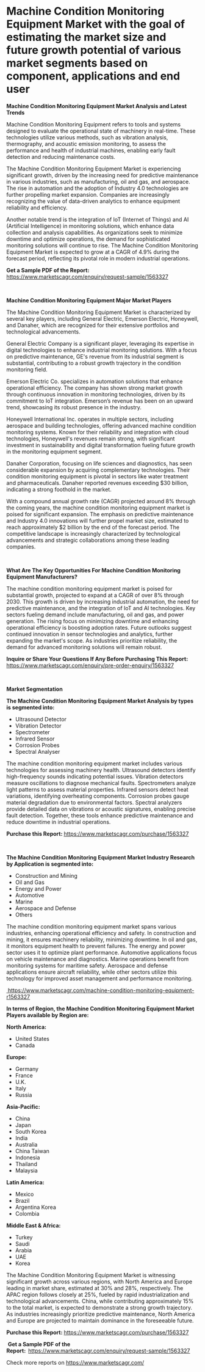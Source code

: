 <p><h1>Machine Condition Monitoring Equipment Market with the goal of estimating the market size and future growth potential of various market segments based on component, applications and end user</h1></p><p><strong>Machine Condition Monitoring Equipment Market Analysis and Latest Trends</strong></p>
<p><p>Machine Condition Monitoring Equipment refers to tools and systems designed to evaluate the operational state of machinery in real-time. These technologies utilize various methods, such as vibration analysis, thermography, and acoustic emission monitoring, to assess the performance and health of industrial machines, enabling early fault detection and reducing maintenance costs.</p><p>The Machine Condition Monitoring Equipment Market is experiencing significant growth, driven by the increasing need for predictive maintenance in various industries, such as manufacturing, oil and gas, and aerospace. The rise in automation and the adoption of Industry 4.0 technologies are further propelling market expansion. Companies are increasingly recognizing the value of data-driven analytics to enhance equipment reliability and efficiency.</p><p>Another notable trend is the integration of IoT (Internet of Things) and AI (Artificial Intelligence) in monitoring solutions, which enhance data collection and analysis capabilities. As organizations seek to minimize downtime and optimize operations, the demand for sophisticated monitoring solutions will continue to rise. The Machine Condition Monitoring Equipment Market is expected to grow at a CAGR of 4.9% during the forecast period, reflecting its pivotal role in modern industrial operations.</p></p>
<p><strong>Get a Sample PDF of the Report:&nbsp;</strong> <a href="https://www.marketscagr.com/enquiry/request-sample/1563327?utm_campaign=2524&utm_medium=2&utm_source=Github&utm_content=ia&utm_term=23022025&utm_id=machine-condition-monitoring-equipment">https://www.marketscagr.com/enquiry/request-sample/1563327</a></p>
<p>&nbsp;</p>
<p><strong>Machine Condition Monitoring Equipment Major Market Players</strong></p>
<p><p>The Machine Condition Monitoring Equipment Market is characterized by several key players, including General Electric, Emerson Electric, Honeywell, and Danaher, which are recognized for their extensive portfolios and technological advancements. </p><p>General Electric Company is a significant player, leveraging its expertise in digital technologies to enhance industrial monitoring solutions. With a focus on predictive maintenance, GE's revenue from its industrial segment is substantial, contributing to a robust growth trajectory in the condition monitoring field.</p><p>Emerson Electric Co. specializes in automation solutions that enhance operational efficiency. The company has shown strong market growth through continuous innovation in monitoring technologies, driven by its commitment to IoT integration. Emerson’s revenue has been on an upward trend, showcasing its robust presence in the industry.</p><p>Honeywell International Inc. operates in multiple sectors, including aerospace and building technologies, offering advanced machine condition monitoring systems. Known for their reliability and integration with cloud technologies, Honeywell's revenues remain strong, with significant investment in sustainability and digital transformation fueling future growth in the monitoring equipment segment.</p><p>Danaher Corporation, focusing on life sciences and diagnostics, has seen considerable expansion by acquiring complementary technologies. Their condition monitoring equipment is pivotal in sectors like water treatment and pharmaceuticals. Danaher reported revenues exceeding $30 billion, indicating a strong foothold in the market.</p><p>With a compound annual growth rate (CAGR) projected around 8% through the coming years, the machine condition monitoring equipment market is poised for significant expansion. The emphasis on predictive maintenance and Industry 4.0 innovations will further propel market size, estimated to reach approximately $2 billion by the end of the forecast period. The competitive landscape is increasingly characterized by technological advancements and strategic collaborations among these leading companies.</p></p>
<p>&nbsp;</p>
<p><strong>What Are The Key Opportunities For Machine Condition Monitoring Equipment Manufacturers?</strong></p>
<p><p>The machine condition monitoring equipment market is poised for substantial growth, projected to expand at a CAGR of over 8% through 2030. This growth is driven by increasing industrial automation, the need for predictive maintenance, and the integration of IoT and AI technologies. Key sectors fueling demand include manufacturing, oil and gas, and power generation. The rising focus on minimizing downtime and enhancing operational efficiency is boosting adoption rates. Future outlooks suggest continued innovation in sensor technologies and analytics, further expanding the market's scope. As industries prioritize reliability, the demand for advanced monitoring solutions will remain robust.</p></p>
<p><strong>Inquire or Share Your Questions If Any Before Purchasing This Report:</strong> <a href="https://www.marketscagr.com/enquiry/pre-order-enquiry/1563327?utm_campaign=2524&utm_medium=2&utm_source=Github&utm_content=ia&utm_term=23022025&utm_id=machine-condition-monitoring-equipment">https://www.marketscagr.com/enquiry/pre-order-enquiry/1563327</a></p>
<p>&nbsp;</p>
<p><strong>Market Segmentation</strong></p>
<p><strong>The Machine Condition Monitoring Equipment Market Analysis by types is segmented into:</strong></p>
<p><ul><li>Ultrasound Detector</li><li>Vibration Detector</li><li>Spectrometer</li><li>Infrared Sensor</li><li>Corrosion Probes</li><li>Spectral Analyser</li></ul></p>
<p><p>The machine condition monitoring equipment market includes various technologies for assessing machinery health. Ultrasound detectors identify high-frequency sounds indicating potential issues. Vibration detectors measure oscillations to diagnose mechanical faults. Spectrometers analyze light patterns to assess material properties. Infrared sensors detect heat variations, identifying overheating components. Corrosion probes gauge material degradation due to environmental factors. Spectral analyzers provide detailed data on vibrations or acoustic signatures, enabling precise fault detection. Together, these tools enhance predictive maintenance and reduce downtime in industrial operations.</p></p>
<p><strong>Purchase this Report:&nbsp;</strong><a href="https://www.marketscagr.com/purchase/1563327?utm_campaign=2524&utm_medium=2&utm_source=Github&utm_content=ia&utm_term=23022025&utm_id=machine-condition-monitoring-equipment">https://www.marketscagr.com/purchase/1563327</a></p>
<p>&nbsp;</p>
<p><strong>The Machine Condition Monitoring Equipment Market Industry Research by Application is segmented into:</strong></p>
<p><ul><li>Construction and Mining</li><li>Oil and Gas</li><li>Energy and Power</li><li>Automotive</li><li>Marine</li><li>Aerospace and Defense</li><li>Others</li></ul></p>
<p><p>The machine condition monitoring equipment market spans various industries, enhancing operational efficiency and safety. In construction and mining, it ensures machinery reliability, minimizing downtime. In oil and gas, it monitors equipment health to prevent failures. The energy and power sector uses it to optimize plant performance. Automotive applications focus on vehicle maintenance and diagnostics. Marine operations benefit from monitoring systems for maritime safety. Aerospace and defense applications ensure aircraft reliability, while other sectors utilize this technology for improved asset management and performance monitoring.</p></p>
<p><a href="https://www.marketscagr.com/machine-condition-monitoring-equipment-r1563327?utm_campaign=2524&utm_medium=2&utm_source=Github&utm_content=ia&utm_term=23022025&utm_id=machine-condition-monitoring-equipment">&nbsp;https://www.marketscagr.com/machine-condition-monitoring-equipment-r1563327</a></p>
<p><strong>In terms of Region, the Machine Condition Monitoring Equipment Market Players available by Region are:</strong></p>
<p>
    <p> <strong> North America: </strong>
        <ul>
            <li>United States</li>
            <li>Canada</li>
        </ul>
        </p> 
    <p> <strong> Europe: </strong>
        <ul>
            <li>Germany</li>
            <li>France</li>
            <li>U.K.</li>
            <li>Italy</li>
            <li>Russia</li>
        </ul>
        </p> 
    <p> <strong> Asia-Pacific: </strong>
        <ul>
            <li>China</li>
            <li>Japan</li>
            <li>South Korea</li>
            <li>India</li>
            <li>Australia</li>
            <li>China Taiwan</li>
            <li>Indonesia</li>
            <li>Thailand</li>
            <li>Malaysia</li>
        </ul>
        </p> 
    <p> <strong> Latin America: </strong>
        <ul>
            <li>Mexico</li>
            <li>Brazil</li>
            <li>Argentina Korea</li>
            <li>Colombia</li>
        </ul>
        </p> 
    <p> <strong> Middle East & Africa: </strong>
        <ul>
            <li>Turkey</li>
            <li>Saudi</li>
            <li>Arabia</li>
            <li>UAE</li>
            <li>Korea</li>
        </ul>
    </p>
    </p>
<p><p>The Machine Condition Monitoring Equipment Market is witnessing significant growth across various regions, with North America and Europe leading in market share, estimated at 30% and 28%, respectively. The APAC region follows closely at 25%, fueled by rapid industrialization and technological advancements. China, while contributing approximately 15% to the total market, is expected to demonstrate a strong growth trajectory. As industries increasingly prioritize predictive maintenance, North America and Europe are projected to maintain dominance in the foreseeable future.</p></p>
<p><strong>Purchase this Report: </strong><a href="https://www.marketscagr.com/purchase/1563327?utm_campaign=2524&utm_medium=2&utm_source=Github&utm_content=ia&utm_term=23022025&utm_id=machine-condition-monitoring-equipment">https://www.marketscagr.com/purchase/1563327</a></p>
<p>&nbsp;<strong>Get a Sample PDF of the Report:&nbsp;&nbsp;</strong><a href="https://www.marketscagr.com/enquiry/request-sample/1563327?utm_campaign=2524&utm_medium=2&utm_source=Github&utm_content=ia&utm_term=23022025&utm_id=machine-condition-monitoring-equipment">https://www.marketscagr.com/enquiry/request-sample/1563327</a></p>
<p><strong></strong></p>
<p>Check more reports on <a href="https://www.marketscagr.com/?utm_campaign=2524&utm_medium=2&utm_source=Github&utm_content=ia&utm_term=23022025&utm_id=machine-condition-monitoring-equipment">https://www.marketscagr.com/</a></p>